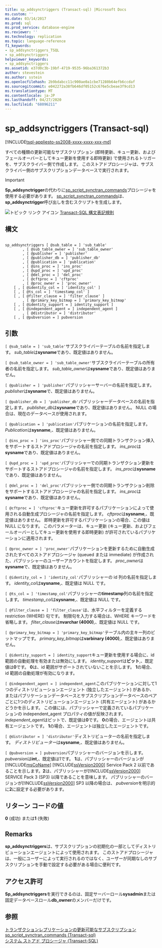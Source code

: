 ```yaml
---
title: sp_addsynctriggers (Transact-sql) |Microsoft Docs
ms.custom: ''
ms.date: 03/14/2017
ms.prod: sql
ms.prod_service: database-engine
ms.reviewer: ''
ms.technology: replication
ms.topic: language-reference
f1_keywords:
- sp_addsynctriggers_TSQL
- sp_addsynctriggers
helpviewer_keywords:
- sp_addsynctriggers
ms.assetid: e37d0c3b-19bf-4719-9535-96ba361372b3
author: stevestein
ms.author: sstein
ms.openlocfilehash: 2b9bdabcc11c900ae0a1cbe71280b64efb6ccdaf
ms.sourcegitcommit: e042272a38fb646df05152c676e5cbeae3f9cd13
ms.translationtype: MT
ms.contentlocale: ja-JP
ms.lasthandoff: 04/27/2020
ms.locfileid: "68096211"
---
```

# <a name="sp_addsynctriggers-transact-sql"></a>sp_addsynctriggers (Transact-sql)
[!INCLUDE[tsql-appliesto-ss2008-xxxx-xxxx-xxx-md](../../includes/tsql-appliesto-ss2008-xxxx-xxxx-xxx-md.md)]

  すべての種類の更新可能なサブスクリプション (即時更新、キュー更新、およびフェールオーバーとしてキュー更新を使用する即時更新) で使用されるトリガーを、サブスクライバー側で作成します。 このストアドプロシージャは、サブスクライバー側のサブスクリプションデータベースで実行されます。  
  
> [!IMPORTANT]  
>  **Sp_addsynctrigger**の代わりに[sp_script_synctran_commands](../../relational-databases/system-stored-procedures/sp-script-synctran-commands-transact-sql.md)プロシージャを使用する必要があります。 [sp_script_synctran_commands](../../relational-databases/system-stored-procedures/sp-script-synctran-commands-transact-sql.md)は、 **sp_addsynctrigger**呼び出しを含むスクリプトを生成します。  
  
 ![トピック リンク アイコン](../../database-engine/configure-windows/media/topic-link.gif "トピック リンク アイコン") [Transact-SQL 構文表記規則](../../t-sql/language-elements/transact-sql-syntax-conventions-transact-sql.md)  
  
## <a name="syntax"></a>構文  
  
```  
  
sp_addsynctriggers [ @sub_table = ] 'sub_table'  
        , [ @sub_table_owner = ] 'sub_table_owner'  
        , [ @publisher = ] 'publisher'  
        , [ @publisher_db = ] 'publisher_db'  
        , [ @publication = ] 'publication'   
        , [ @ins_proc = ] 'ins_proc'   
        , [ @upd_proc = ] 'upd_proc'   
        , [ @del_proc = ] 'del_proc'   
        , [ @cftproc = ] 'cftproc'  
        , [ @proc_owner = ] 'proc_owner'  
    [ , [ @identity_col = ] 'identity_col' ]  
    [ , [ @ts_col = ] 'timestamp_col' ]  
    [ , [ @filter_clause = ] 'filter_clause' ]   
        , [ @primary_key_bitmap = ] 'primary_key_bitmap'  
    [ , [ @identity_support = ] identity_support ]  
    [ , [ @independent_agent = ] independent_agent ]  
        , [ @distributor = ] 'distributor'   
    [ , [ @pubversion = ] pubversion  
```  
  
## <a name="arguments"></a>引数  
`[ @sub_table = ] 'sub_table'`サブスクライバーテーブルの名前を指定します。 *sub_table*は**sysname**であり、既定値はありません。  
  
`[ @sub_table_owner = ] 'sub_table_owner'`サブスクライバーテーブルの所有者の名前を指定します。 *sub_table_owner*は**sysname**であり、既定値はありません。  
  
`[ @publisher = ] 'publisher'`パブリッシャーサーバーの名前を指定します。 *publisher*は**sysname**で、既定値はありません。  
  
`[ @publisher_db = ] 'publisher_db'`パブリッシャーデータベースの名前を指定します。 *publisher_db*は**sysname**であり、既定値はありません。 NULL の場合は、現在のデータベースが使用されます。  
  
`[ @publication = ] 'publication'`パブリケーションの名前を指定します。 *Publication*は**sysname**,、既定値はありません。  
  
`[ @ins_proc = ] 'ins_proc'`パブリッシャー側での同期トランザクション挿入をサポートするストアドプロシージャの名前を指定します。 *ins_proc*は**sysname**であり、既定値はありません。  
  
`[ @upd_proc = ] 'upd_proc'`パブリッシャーでの同期トランザクション更新をサポートするストアドプロシージャの名前を指定します。 *ins_proc*は**sysname**であり、既定値はありません。  
  
`[ @del_proc = ] 'del_proc'`パブリッシャー側での同期トランザクション削除をサポートするストアドプロシージャの名前を指定します。 *ins_proc*は**sysname**であり、既定値はありません。  
  
`[ @cftproc = ] 'cftproc'`キュー更新を許可するパブリケーションによって使用される自動生成プロシージャの名前を指定します。 *cftproc*は**sysname**,、既定値はありません。 即時更新を許可するパブリケーションの場合、この値は NULL になります。 このパラメーターは、キュー更新 (キュー更新、およびフェールオーバーとしてキュー更新を使用する即時更新) が許可されているパブリケーションに適用されます。  
  
`[ @proc_owner = ] 'proc_owner'`パブリケーションを更新するために自動生成されたすべてのストアドプロシージャ (queued または immediate) が作成された、パブリッシャーのユーザーアカウントを指定します。 *proc_owner*は**sysname**で、既定値はありません。  
  
`[ @identity_col = ] 'identity_col'`パブリッシャーの id 列の名前を指定します。 *identity_col*は**sysname**,、既定値は NULL です。  
  
`[ @ts_col = ] 'timestamp_col'`パブリッシャーの**timestamp**列の名前を指定します。 *timestamp_col*は**sysname**,、既定値は NULL です。  
  
`[ @filter_clause = ] 'filter_clause'`は、水平フィルターを定義する restriction (WHERE) 句です。 制限句を入力する場合は、WHERE キーワードを省略します。 *filter_clause*は**nvarchar (4000)**,、既定値は NULL です。  
  
`[ @primary_key_bitmap = ] 'primary_key_bitmap'`テーブル内の主キー列のビットマップです。 *primary_key_bitmap*は**varbinary (4000)**,、既定値はありません。  
  
`[ @identity_support = ] identity_support`キュー更新を使用する場合に、id 範囲の自動処理を有効または無効にします。 *identity_support*は**ビット**,、既定値は**0**です。 **0**は、id 範囲がサポートされていないことを示します。 **1**の場合、id 範囲の自動処理が有効になります。  
  
`[ @independent_agent = ] independent_agent`このパブリケーションに対して1つのディストリビューションエージェント (独立したエージェント) があるか、またはパブリケーションデータベースとサブスクリプションデータベースのペアごとに1つのディストリビューションエージェント (共有エージェント) があるかどうかを示します。 この値には、パブリッシャーで定義されているパブリケーションの independent_agent プロパティの値が反映されます。 *independent_agent*はビットで、既定値は**0**です。 **0**の場合、エージェントは共有エージェントです。 **1**の場合、エージェントは独立したエージェントです。  
  
`[ @distributor = ] 'distributor'`ディストリビューターの名前を指定します。 *ディストリビューター*は**sysname**,、既定値はありません。  
  
`[ @pubversion = ] pubversion`パブリッシャーのバージョンを示します。 *pubversion*は**int**,、既定値は1です。 **1**は、パブリッシャーのバージョンが[!INCLUDE[msCoName](../../includes/msconame-md.md)] [!INCLUDE[ssVersion2000](../../includes/ssversion2000-md.md)] Service Pack 2 以前であることを示します。**2**は、パブリッシャーが[!INCLUDE[ssVersion2000](../../includes/ssversion2000-md.md)] SERVICE Pack 3 (SP3) 以降であることを意味します。 パブリッシャーのバージョンが[!INCLUDE[ssVersion2000](../../includes/ssversion2000-md.md)] SP3 以降の場合は、 *pubversion*を明示的に**2**に設定する必要があります。  
  
## <a name="return-code-values"></a>リターン コードの値  
 **0** (成功) または**1** (失敗)  
  
## <a name="remarks"></a>Remarks  
 **sp_addsynctriggers**は、サブスクリプションの初期化の一部としてディストリビューションエージェントによって使用されます。 このストアドプロシージャは、一般にユーザーによって実行されるのではなく、ユーザーが同期なしのサブスクリプションを手動で設定する必要がある場合に便利です。  
  
## <a name="permissions"></a>アクセス許可  
 **Sp_addsynctriggers**を実行できるのは、固定サーバーロール**sysadmin**または固定データベースロール**db_owner**のメンバーだけです。  
  
## <a name="see-also"></a>参照  
 [トランザクションレプリケーションの更新可能なサブスクリプション](../../relational-databases/replication/transactional/updatable-subscriptions-for-transactional-replication.md)   
 [sp_script_synctran_commands &#40;Transact-sql&#41;](../../relational-databases/system-stored-procedures/sp-script-synctran-commands-transact-sql.md)   
 [システム ストアド プロシージャ &#40;Transact-SQL&#41;](../../relational-databases/system-stored-procedures/system-stored-procedures-transact-sql.md)  
  
  
